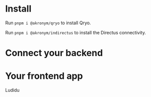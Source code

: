 # Install <Badge type="danger" text="totally not functional yet" />

Run `pnpm i @akronym/qryo` to install Qryo.

Run `pnpm i @akronym/indirectus` to install the Directus connectivity.

# Connect your backend <Badge type="danger" text="fake" />



# Your frontend app <Badge type="danger" text="doesn't work" />

Ludidu